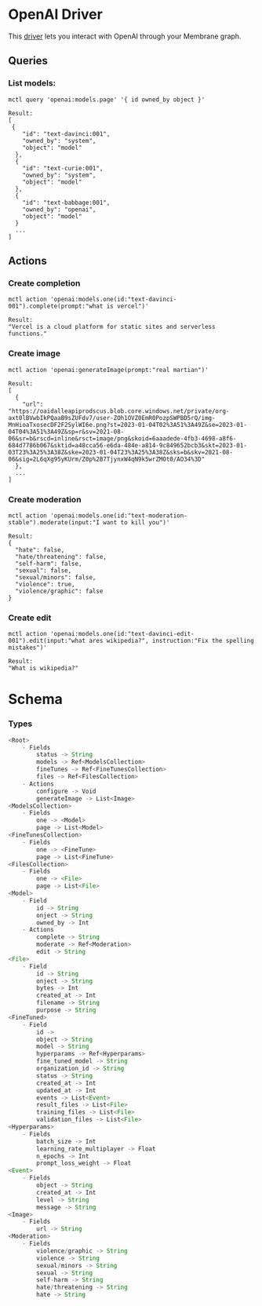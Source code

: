 # OpenAI Driver

This [driver](https://membrane.io) lets you interact with OpenAI through your Membrane graph.
	
## Queries 

### List models:

`mctl query 'openai:models.page' '{ id owned_by object }'`

```
Result:
[
 {
    "id": "text-davinci:001",
    "owned_by": "system",
    "object": "model"
  },
  {
    "id": "text-curie:001",
    "owned_by": "system",
    "object": "model"
  },
  {
    "id": "text-babbage:001",
    "owned_by": "openai",
    "object": "model"
  }
  ...
]
```

## Actions

### Create completion

`mctl action 'openai:models.one(id:"text-davinci-001").complete(prompt:"what is vercel")'`

```
Result:
"Vercel is a cloud platform for static sites and serverless functions."
```

### Create image

`mctl action 'openai:generateImage(prompt:"real martian")'`

```
Result:
[
  {
    "url": "https://oaidalleapiprodscus.blob.core.windows.net/private/org-axt0lBVwbIkPQaaB9sZUFdv7/user-ZOh1OVZ0EmR0PozpSWPBD5rQ/img-MnHioaTxosecDF2F2SylWI6e.png?st=2023-01-04T02%3A51%3A49Z&se=2023-01-04T04%3A51%3A49Z&sp=r&sv=2021-08-06&sr=b&rscd=inline&rsct=image/png&skoid=6aaadede-4fb3-4698-a8f6-684d7786b067&sktid=a48cca56-e6da-484e-a814-9c849652bcb3&skt=2023-01-03T23%3A25%3A38Z&ske=2023-01-04T23%3A25%3A38Z&sks=b&skv=2021-08-06&sig=2L6qXg95yKUrm/Z0p%2B7TjynxW4qN9k5wrZMOt0/AO34%3D"
  },
  ...
]
```

### Create moderation

`mctl action 'openai:models.one(id:"text-moderation-stable").moderate(input:"I want to kill you")'`

```
Result:
{
  "hate": false,
  "hate/threatening": false,
  "self-harm": false,
  "sexual": false,
  "sexual/minors": false,
  "violence": true,
  "violence/graphic": false
}
```

### Create edit

`mctl action 'openai:models.one(id:"text-davinci-edit-001").edit(input:"what ares wikipedia?", instruction:"Fix the spelling mistakes")'`

```
Result:
"What is wikipedia?"
```

# Schema

### Types

```javascript
<Root>
    - Fields
        status -> String
        models -> Ref<ModelsCollection>
        fineTunes -> Ref<FineTunesCollection>
        files -> Ref<FilesCollection>
    - Actions
        configure -> Void
        generateImage -> List<Image>
<ModelsCollection>
    - Fields
        one -> <Model>
        page -> List<Model>
<FineTunesCollection>
    - Fields
        one -> <FineTune>
        page -> List<FineTune>
<FilesCollection>
    - Fields
        one -> <File>
        page -> List<File>
<Model>
    - Field
        id -> String
        onject -> String
        owned_by -> Int
    - Actions
        complete -> String
        moderate -> Ref<Moderation>
        edit -> String
<File>
    - Field
        id -> String
        onject -> String
        bytes -> Int
        created_at -> Int
        filename -> String
        purpose -> String
<FineTuned>
    - Field
        id -> 
        object -> String
        model -> String
        hyperparams -> Ref<Hyperparams>
        fine_tuned_model -> String
        organization_id -> String
        status -> String
        created_at -> Int
        updated_at -> Int
        events -> List<Event>
        result_files -> List<File>
        training_files -> List<File>
        validation_files -> List<File>
<Hyperparams>
    - Fields
        batch_size -> Int
        learning_rate_multiplayer -> Float
        n_epochs -> Int
        prompt_loss_weight -> Float
<Event>
    - Fields
        object -> String
        created_at -> Int
        level -> String
        message -> String
<Image>
    - Fields
        url -> String
<Moderation>
    - Fields
        violence/graphic -> String
        violence -> String
        sexual/minors -> String
        sexual -> String
        self-harm -> String
        hate/threatening -> String
        hate -> String 
```